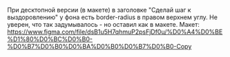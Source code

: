 При десктопной версии (в макете) в заголовке "Сделай шаг к выздоровлению" у фона есть border-radius в правом верхнем углу. Не уверен, что так задумывалось - но оставил как в макете.
Макет: https://www.figma.com/file/dsB1u5H7qhmuP2psFjDf0u/%D0%A4%D0%BE%D1%80%D0%BC%D0%B0-%D0%B7%D0%B0%D0%BA%D0%B0%D0%B7%D0%B0-Copy
